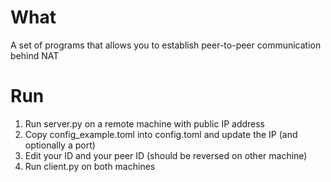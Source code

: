 # What
A set of programs that allows you to establish peer-to-peer communication
behind NAT

# Run
1) Run server.py on a remote machine with public IP address
2) Copy config_example.toml into config.toml and update the IP (and optionally
a port)
3) Edit your ID and your peer ID (should be reversed on other machine)
4) Run client.py on both machines
